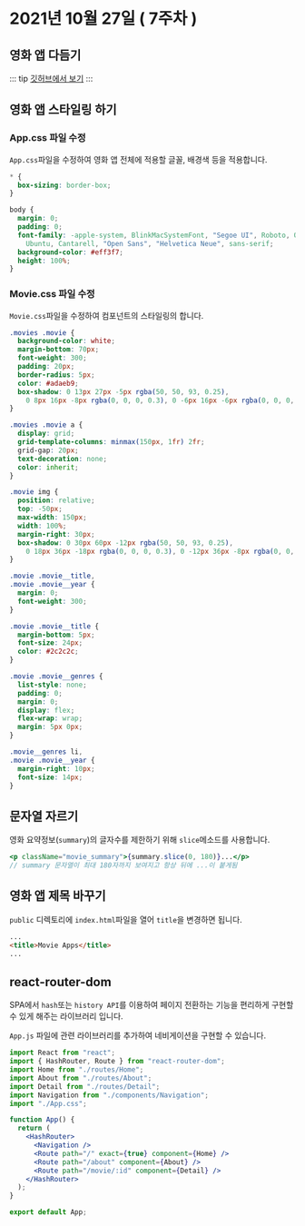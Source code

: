 # 2021년 10월 27일 ( 7주차 )

## 영화 앱 다듬기

::: tip
[깃허브에서 보기](https://dalcon10028.github.io/movie_app_2021/tree/master/docs/src/review-note/2021-10-27)
:::

## 영화 앱 스타일링 하기  

### **App.css** 파일 수정

`App.css`파일을 수정하여 영화 앱 전체에 적용할 글꼴, 배경색 등을 적용합니다.  
```css
* {
  box-sizing: border-box;
}

body {
  margin: 0;
  padding: 0;
  font-family: -apple-system, BlinkMacSystemFont, "Segoe UI", Roboto, Oxygen,
    Ubuntu, Cantarell, "Open Sans", "Helvetica Neue", sans-serif;
  background-color: #eff3f7;
  height: 100%;
}
```

### **Movie.css** 파일 수정  

`Movie.css`파일을 수정하여 컴포넌트의 스타일링의 합니다.

```css
.movies .movie {
  background-color: white;
  margin-bottom: 70px;
  font-weight: 300;
  padding: 20px;
  border-radius: 5px;
  color: #adaeb9;
  box-shadow: 0 13px 27px -5px rgba(50, 50, 93, 0.25),
    0 8px 16px -8px rgba(0, 0, 0, 0.3), 0 -6px 16px -6px rgba(0, 0, 0, 0.025);
}

.movies .movie a {
  display: grid;
  grid-template-columns: minmax(150px, 1fr) 2fr;
  grid-gap: 20px;
  text-decoration: none;
  color: inherit;
}

.movie img {
  position: relative;
  top: -50px;
  max-width: 150px;
  width: 100%;
  margin-right: 30px;
  box-shadow: 0 30px 60px -12px rgba(50, 50, 93, 0.25),
    0 18px 36px -18px rgba(0, 0, 0, 0.3), 0 -12px 36px -8px rgba(0, 0, 0, 0.025);
}

.movie .movie__title,
.movie .movie__year {
  margin: 0;
  font-weight: 300;
}

.movie .movie__title {
  margin-bottom: 5px;
  font-size: 24px;
  color: #2c2c2c;
}

.movie .movie__genres {
  list-style: none;
  padding: 0;
  margin: 0;
  display: flex;
  flex-wrap: wrap;
  margin: 5px 0px;
}

.movie__genres li,
.movie .movie__year {
  margin-right: 10px;
  font-size: 14px;
}
```

## 문자열 자르기
영화 요약정보(`summary`)의 글자수를 제한하기 위해 `slice`메소드를 사용합니다.

```jsx
<p className="movie_summary">{summary.slice(0, 180)}...</p>
// summary 문자열이 최대 180자까지 보여지고 항상 뒤에 ...이 붙게됨
```

## 영화 앱 제목 바꾸기

`public` 디렉토리에 `index.html`파일을 열어 `title`을 변경하면 됩니다.

```html
...
<title>Movie Apps</title>
...
```

## react-router-dom

SPA에서 `hash`또는 `history API`를 이용하여 페이지 전환하는 기능을 편리하게 구현할 수 있게 해주는 라이브러리 입니다.

`App.js` 파일에 관련 라이브러리를 추가하여 네비게이션을 구현할 수 있습니다.

```jsx
import React from "react";
import { HashRouter, Route } from "react-router-dom";
import Home from "./routes/Home";
import About from "./routes/About";
import Detail from "./routes/Detail";
import Navigation from "./components/Navigation";
import "./App.css";

function App() {
  return (
    <HashRouter>
      <Navigation />
      <Route path="/" exact={true} component={Home} />
      <Route path="/about" component={About} />
      <Route path="/movie/:id" component={Detail} />
    </HashRouter>
  );
}

export default App;
```